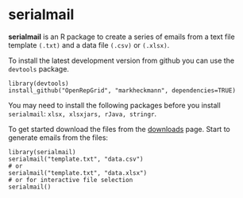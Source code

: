 # serialmail

**serialmail** is an R package to create a series of emails from a text file template `(.txt)` and a data file `(.csv)` or `(.xlsx)`.
                                                  
To install the latest development version from github you can use the `devtools` package.
    
    library(devtools)
    install_github("OpenRepGrid", "markheckmann", dependencies=TRUE) 

You may need to install the following packages before you install `serialmail`:
`xlsx, xlsxjars, rJava, stringr`.

To get started download the files from the [downloads](http://github.com/markheckmann/serialmail/downloads) page.
Start to generate emails from the files: 

    library(serialmail)
    serialmail("template.txt", "data.csv")     
    # or   
    serialmail("template.txt", "data.xlsx")
    # or for interactive file selection
    serialmail() 
    
